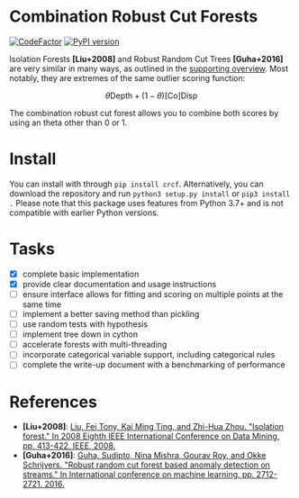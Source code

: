 # Combination Robust Cut Forests
[![CodeFactor](https://www.codefactor.io/repository/github/jmbhughes/crcf/badge)](https://www.codefactor.io/repository/github/jmbhughes/crcf)
[![PyPI version](https://badge.fury.io/py/crcf.svg)](https://badge.fury.io/py/crcf)

Isolation Forests **[Liu+2008]** and Robust Random Cut Trees **[Guha+2016]** are very similar in many ways, 
as outlined in the [supporting overview](overview.pdf). Most notably, they are extremes
of the same outlier scoring function: 

$$\theta \textrm{Depth} + (1 - \theta) \textrm{[Co]Disp}$$ 

The combination robust cut forest allows you to combine both scores by using an theta other than 0 or 1. 

# Install
You can install with through `pip install crcf`. Alternatively, you can download the repository and run 
`python3 setup.py install` or `pip3 install .` Please note that this package uses features from Python 3.7+
and is not compatible with earlier Python versions. 


# Tasks
- [X] complete basic implementation
- [X] provide clear documentation and usage instructions
- [ ] ensure interface allows for fitting and scoring on multiple points at the same time
- [ ] implement a better saving method than pickling
- [ ] use random tests with hypothesis
- [ ] implement tree down in cython
- [ ] accelerate forests with multi-threading
- [ ] incorporate categorical variable support, including categorical rules
- [ ] complete the write-up document with a benchmarking of performance

# References
- **[Liu+2008]**: [Liu, Fei Tony, Kai Ming Ting, and Zhi-Hua Zhou. 
"Isolation forest." In 2008 Eighth IEEE International Conference on Data Mining, 
pp. 413-422. IEEE, 2008.](https://cs.nju.edu.cn/zhouzh/zhouzh.files/publication/icdm08b.pdf?q=isolation-forest)
- **[Guha+2016]**: [Guha, Sudipto, Nina Mishra, Gourav Roy, and Okke Schrijvers. 
"Robust random cut forest based anomaly detection on streams." 
In International conference on machine learning, pp. 2712-2721. 2016.](http://proceedings.mlr.press/v48/guha16.pdf)

